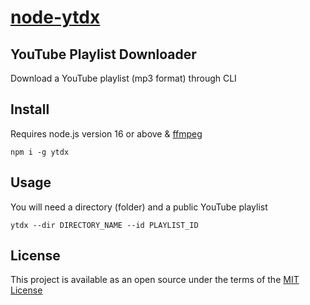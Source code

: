 # [node-ytdx](https://github.com/codingstudios/ytdx)
## YouTube Playlist Downloader
Download a YouTube playlist (mp3 format) through CLI

## Install
Requires node.js version 16 or above & [ffmpeg](https://www.ffmpeg.org)
```
npm i -g ytdx
```

## Usage
You will need a directory (folder) and a public YouTube playlist
```
ytdx --dir DIRECTORY_NAME --id PLAYLIST_ID
```

## License
This project is available as an open source under the terms of the [MIT License](https://github.com/codingstudios/ytdx/blob/main/LICENSE)


